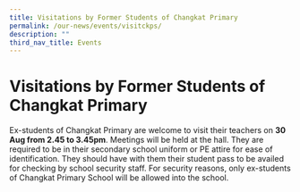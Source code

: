 ```yaml
---
title: Visitations by Former Students of Changkat Primary
permalink: /our-news/events/visitckps/
description: ""
third_nav_title: Events
---
```

# Visitations by Former Students of Changkat Primary



Ex-students of Changkat Primary are welcome to visit their teachers on **30 Aug from 2.45 to 3.45pm**.  Meetings will be held at the hall. They are required to be in their secondary school uniform or PE attire for ease of identification. They should have with them their student pass to be availed for checking by school security staff. For security reasons, only ex-students of Changkat Primary School will be allowed into the school. 
